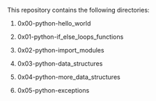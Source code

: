 This repository contains the following directories:

1) 0x00-python-hello_world

2) 0x01-python-if_else_loops_functions

3) 0x02-python-import_modules

4) 0x03-python-data_structures

5) 0x04-python-more_data_structures

6) 0x05-python-exceptions
